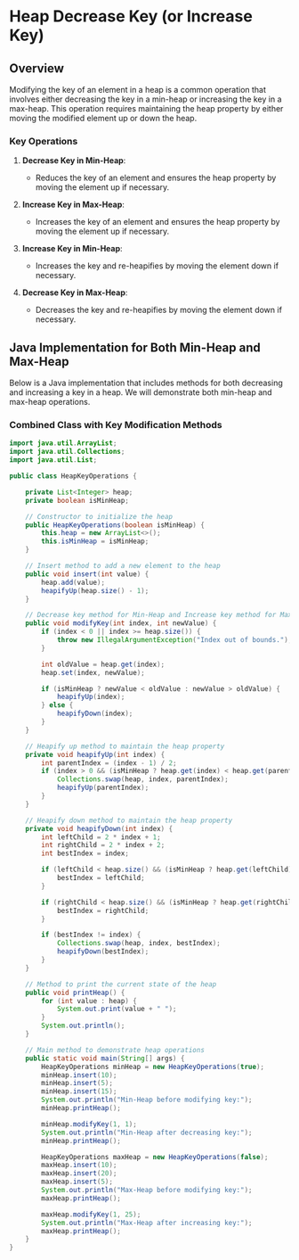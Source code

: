 # Heap Decrease Key (or Increase Key)

## Overview

Modifying the key of an element in a heap is a common operation that involves either decreasing the key in a min-heap or increasing the key in a max-heap. This operation requires maintaining the heap property by either moving the modified element up or down the heap.

### Key Operations

1. **Decrease Key in Min-Heap**: 
   - Reduces the key of an element and ensures the heap property by moving the element up if necessary.

2. **Increase Key in Max-Heap**: 
   - Increases the key of an element and ensures the heap property by moving the element up if necessary.

3. **Increase Key in Min-Heap**: 
   - Increases the key and re-heapifies by moving the element down if necessary.

4. **Decrease Key in Max-Heap**: 
   - Decreases the key and re-heapifies by moving the element down if necessary.

## Java Implementation for Both Min-Heap and Max-Heap

Below is a Java implementation that includes methods for both decreasing and increasing a key in a heap. We will demonstrate both min-heap and max-heap operations.

### Combined Class with Key Modification Methods

```java
import java.util.ArrayList;
import java.util.Collections;
import java.util.List;

public class HeapKeyOperations {

    private List<Integer> heap;
    private boolean isMinHeap;

    // Constructor to initialize the heap
    public HeapKeyOperations(boolean isMinHeap) {
        this.heap = new ArrayList<>();
        this.isMinHeap = isMinHeap;
    }

    // Insert method to add a new element to the heap
    public void insert(int value) {
        heap.add(value);
        heapifyUp(heap.size() - 1);
    }

    // Decrease key method for Min-Heap and Increase key method for Max-Heap
    public void modifyKey(int index, int newValue) {
        if (index < 0 || index >= heap.size()) {
            throw new IllegalArgumentException("Index out of bounds.");
        }

        int oldValue = heap.get(index);
        heap.set(index, newValue);

        if (isMinHeap ? newValue < oldValue : newValue > oldValue) {
            heapifyUp(index);
        } else {
            heapifyDown(index);
        }
    }

    // Heapify up method to maintain the heap property
    private void heapifyUp(int index) {
        int parentIndex = (index - 1) / 2;
        if (index > 0 && (isMinHeap ? heap.get(index) < heap.get(parentIndex) : heap.get(index) > heap.get(parentIndex))) {
            Collections.swap(heap, index, parentIndex);
            heapifyUp(parentIndex);
        }
    }

    // Heapify down method to maintain the heap property
    private void heapifyDown(int index) {
        int leftChild = 2 * index + 1;
        int rightChild = 2 * index + 2;
        int bestIndex = index;

        if (leftChild < heap.size() && (isMinHeap ? heap.get(leftChild) < heap.get(bestIndex) : heap.get(leftChild) > heap.get(bestIndex))) {
            bestIndex = leftChild;
        }

        if (rightChild < heap.size() && (isMinHeap ? heap.get(rightChild) < heap.get(bestIndex) : heap.get(rightChild) > heap.get(bestIndex))) {
            bestIndex = rightChild;
        }

        if (bestIndex != index) {
            Collections.swap(heap, index, bestIndex);
            heapifyDown(bestIndex);
        }
    }

    // Method to print the current state of the heap
    public void printHeap() {
        for (int value : heap) {
            System.out.print(value + " ");
        }
        System.out.println();
    }

    // Main method to demonstrate heap operations
    public static void main(String[] args) {
        HeapKeyOperations minHeap = new HeapKeyOperations(true);
        minHeap.insert(10);
        minHeap.insert(5);
        minHeap.insert(15);
        System.out.println("Min-Heap before modifying key:");
        minHeap.printHeap();

        minHeap.modifyKey(1, 1);
        System.out.println("Min-Heap after decreasing key:");
        minHeap.printHeap();

        HeapKeyOperations maxHeap = new HeapKeyOperations(false);
        maxHeap.insert(10);
        maxHeap.insert(20);
        maxHeap.insert(5);
        System.out.println("Max-Heap before modifying key:");
        maxHeap.printHeap();

        maxHeap.modifyKey(1, 25);
        System.out.println("Max-Heap after increasing key:");
        maxHeap.printHeap();
    }
}

